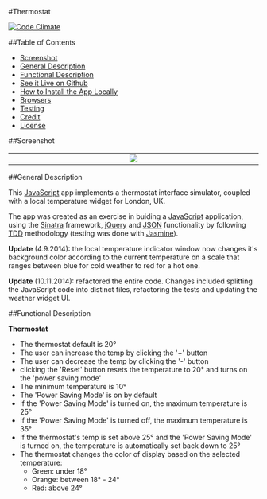 #Thermostat

[![Code Climate](https://codeclimate.com/github/nadavmatalon/thermostat/badges/gpa.svg)](https://codeclimate.com/github/nadavmatalon/thermostat)

##Table of Contents

* [Screenshot](#screenshot)
* [General Description](#general-description)
* [Functional Description](#functional-description)
* [See it Live on Github](#see-it-live-on-github)
* [How to Install the App Locally](#how-to-install-the-app-locally)
* [Browsers](#browsers)
* [Testing](#testing)
* [Credit](#credit)
* [License](#license)


##Screenshot

<table>
  <tr>
    <td align="center" width='600px'>
      <a href="https://raw.githubusercontent.com/nadavmatalon/thermostat/master/public/images/thermostat.png">
        <img src="/public/images/thermostat.png" />
      </a>
    </td>
  </tr>
</table>


##General Description

This [JavaScript](http://en.wikipedia.org/wiki/JavaScript) app implements
a thermostat interface simulator, coupled with a
local temperature widget for London, UK.

The app was created as an exercise in buiding a
[JavaScript](http://en.wikipedia.org/wiki/JavaScript) application,
using the [Sinatra](http://www.sinatrarb.com/) framework,
[jQuery](http://jquery.com) and [JSON](http://www.json.org/) functionality
by following [TDD](http://en.wikipedia.org/wiki/Test-driven_development) methodology
(testing was done with [Jasmine](http://jasmine.github.io/2.0/introduction.html)).

__Update__ (4.9.2014): the local temperature indicator window now changes it's background
color according to the current temperature on a scale that ranges between blue for cold weather
to red for a hot one.

__Update__ (10.11.2014): refactored the entire code. Changes included splitting the
JavaScript code into distinct files, refactoring the tests and updating the
weather widget UI.


##Functional Description

__Thermostat__

* The thermostat default is 20°
* The user can increase the temp by clicking the '+' button
* The user can decrease the temp by clicking the '-' button
* clicking the 'Reset' button resets the temperature to 20° and turns
  on the 'power saving mode'
* The minimum temperature is 10°
* The 'Power Saving Mode' is on by default
* If the 'Power Saving Mode' is turned on, the maximum temperature is 25°
* If the 'Power Saving Mode' is turned off, the maximum temperature is 35°
* If the thermostat's temp is set above 25° and the 'Power Saving Mode' is
  turned on, the temperature is automatically set back down to 25°
* The thermostat changes the color of display based on the selected temperature:
    * Green: under 18°
    * Orange: between 18° - 24°
    * Red: above 24°